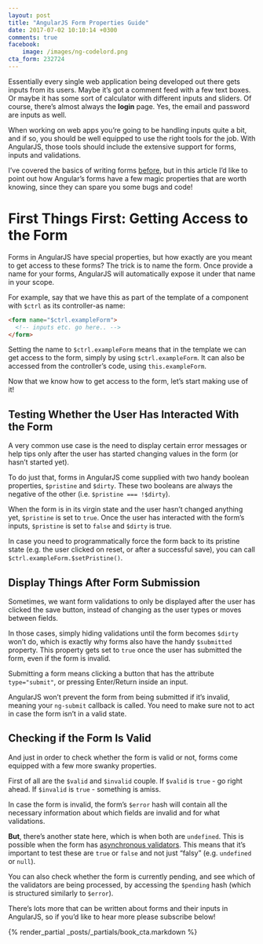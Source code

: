 ```yaml
---
layout: post
title: "AngularJS Form Properties Guide"
date: 2017-07-02 10:10:14 +0300
comments: true
facebook:
    image: /images/ng-codelord.png
cta_form: 232724
---
```


Essentially every single web application being developed out there gets inputs from its users.
Maybe it’s got a comment feed with a few text boxes.
Or maybe it has some sort of calculator with different inputs and sliders.
Of course, there’s almost always the **login** page.
Yes, the email and password are inputs as well.

When working on web apps you’re going to be handling inputs quite a bit, and if so, you should be well equipped to use the right tools for the job.
With AngularJS, those tools should include the extensive support for forms, inputs and validations.

I’ve covered the basics of writing forms [before](http://www.codelord.net/2015/11/06/angular-forms-and-validation-step-by-step-example/), but in this article I’d like to point out how Angular’s forms have a few magic properties that are worth knowing, since they can spare you some bugs and code!

# First Things First: Getting Access to the Form

Forms in AngularJS have special properties, but how exactly are you meant to get access to these forms?
The trick is to name the form.
Once provide a name for your forms, AngularJS will automatically expose it under that name in your scope.

For example, say that we have this as part of the template of a component with `$ctrl` as its controller-as name:

```html
<form name="$ctrl.exampleForm">
  <!-- inputs etc. go here.. -->
</form>
```

Setting the name to `$ctrl.exampleForm` means that in the template we can get access to the form, simply by using `$ctrl.exampleForm`.
It can also be accessed from the controller’s code, using `this.exampleForm`.

Now that we know how to get access to the form, let’s start making use of it!

## Testing Whether the User Has Interacted With the Form

A very common use case is the need to display certain error messages or help tips only after the user has started changing values in the form (or hasn’t started yet).

To do just that, forms in AngularJS come supplied with two handy boolean properties, `$pristine` and `$dirty`.
These two booleans are always the negative of the other (i.e. `$pristine === !$dirty`).

When the form is in its virgin state and the user hasn’t changed anything yet, `$pristine` is set to `true`.
Once the user has interacted with the form’s inputs, `$pristine` is set to `false` and `$dirty` is true.

In case you need to programmatically force the form back to its pristine state (e.g. the user clicked on reset, or after a successful save), you can call `$ctrl.exampleForm.$setPristine()`.

## Display Things After Form Submission

Sometimes, we want form validations to only be displayed after the user has clicked the save button, instead of changing as the user types or moves between fields.

In those cases, simply hiding validations until the form becomes `$dirty` won’t do, which is exactly why forms also have the handy `$submitted` property.
This property gets set to `true` once the user has submitted the form, even if the form is invalid.

Submitting a form means clicking a button that has the attribute `type="submit"`, or pressing Enter/Return inside an input.

AngularJS won’t prevent the form from being submitted if it’s invalid, meaning your `ng-submit` callback is called.
You need to make sure not to act in case the form isn’t in a valid state.

## Checking if the Form Is Valid

And just in order to check whether the form is valid or not, forms come equipped with a few more swanky properties.

First of all are the `$valid` and `$invalid` couple.
If `$valid` is `true` - go right ahead.
If `$invalid` is `true` - something is amiss.

In case the form is invalid, the form’s `$error` hash will contain all the necessary information about which fields are invalid and for what validations.

**But**, there’s another state here, which is when both are `undefined`.
This is possible when the form has [asynchronous validators](http://www.codelord.net/2014/11/02/angularjs-1-dot-3-taste-async-validators/).
This means that it’s important to test these are `true` or `false` and not just “falsy” (e.g. `undefined` or `null`).

You can also check whether the form is currently pending, and see which of the validators are being processed, by accessing the `$pending` hash (which is structured similarly to `$error`).

There’s lots more that can be written about forms and their inputs in AngularJS, so if you’d like to hear more please subscribe below!

{% render_partial _posts/_partials/book_cta.markdown %}
